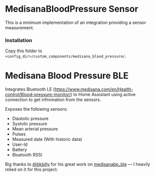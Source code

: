 # MedisanaBloodPressure Sensor

This is a minimum implementation of an integration providing a sensor measurement.

### Installation

Copy this folder to `<config_dir>/custom_components/medisana_blood_pressure/`.



# Medisana Blood Pressure BLE
Integrates Bluetooth LE (https://www.medisana.com/en/Health-control/Blood-pressure-monitor/) to Home Assistant using active connection to get infromation from the sensors.

Exposes the following sensors:
 - Diastolic pressure
 - Systolic pressure
 - Mean arterial pressure
 - Pulses
 - Measured date (With historic data)
 - User-Id
 - Battery
 - Bluetooth RSSI

Big thanks to [@bkbilly](https://github.com/bkbilly) for his great work on [medisanabp_ble](https://github.com/bkbilly/medisanabp_ble) — I heavily relied on it for this project.
